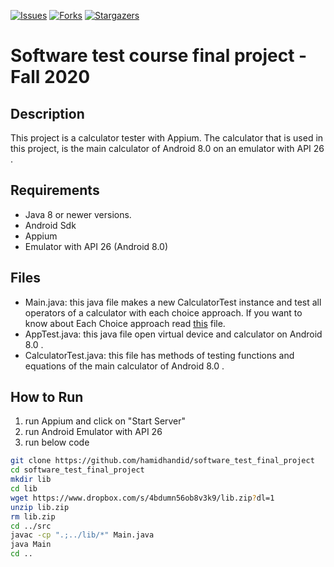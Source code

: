 [![Issues][issues-shield]][issues-url]
[![Forks][forks-shield]][forks-url]
[![Stargazers][stars-shield]][stars-url]

# Software test course final project - Fall 2020

## Description
This project is a calculator tester with Appium. The calculator that is used in this project, is the main calculator of Android 8.0 on an emulator with API 26 .

## Requirements
* Java 8 or newer versions.
* Android Sdk
* Appium
* Emulator with API 26 (Android 8.0)

## Files
* Main.java: this java file makes a new CalculatorTest instance and test all operators of a calculator with each choice approach.
If you want to know about Each Choice approach read [this](https://www.google.com/url?sa=t&rct=j&q=&esrc=s&source=web&cd=&ved=2ahUKEwi03uv3rI3vAhUI8hQKHXPRBisQFjAAegQIBBAD&url=https%3A%2F%2Fwww.cs.montana.edu%2Fcourses%2Fse422%2FcurrentLectures%2FCh4.pdf&usg=AOvVaw2Jz1ldDyq6m9PEQ00zQUuS) file.
* AppTest.java: this java file open virtual device and calculator on Android 8.0 .
* CalculatorTest.java: this file has methods of testing functions and equations of the main calculator of Android 8.0 .

## How to Run
1. run Appium and click on "Start Server"
2. run Android Emulator with API 26
3. run below code
```bash
git clone https://github.com/hamidhandid/software_test_final_project
cd software_test_final_project
mkdir lib
cd lib
wget https://www.dropbox.com/s/4bdumn56ob8v3k9/lib.zip?dl=1
unzip lib.zip
rm lib.zip
cd ../src
javac -cp ".;../lib/*" Main.java
java Main
cd ..
```

[issues-shield]: https://img.shields.io/github/issues/hamidhandid/software_test_final_project
[issues-url]: https://github.com/hamidhandid/software_test_final_project/issues
[forks-shield]: https://img.shields.io/github/forks/hamidhandid/software_test_final_project
[forks-url]: https://github.com/hamidhandid/software_test_final_project/network/members
[stars-shield]: https://img.shields.io/github/stars/hamidhandid/software_test_final_project
[stars-url]: https://github.com/hamidhandid/software_test_final_project/stargazers
